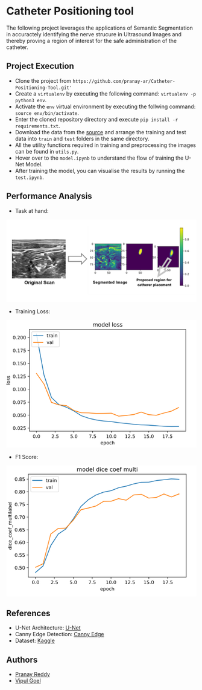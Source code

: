 # Catheter Positioning tool

The following project leverages the applications of Semantic Segmentation in accuractely identifying the nerve strucure in Ultrasound Images and thereby proving a region of interest for the safe administration of the catheter.

## Project Execution

- Clone the project from `https://github.com/pranay-ar/Catheter-Positioning-Tool.git'`
- Create a `virtualenv` by executing the following command: `virtualenv -p python3 env`.
- Activate the `env` virtual environment by executing the follwing command: `source env/bin/activate`.
- Enter the cloned repository directory and execute `pip install -r requirements.txt`.
- Download the data from the [source](https://www.kaggle.com/c/ultrasound-nerve-segmentation/data) and arrange the training and test data into `train` and `test` folders in the same directory.
- All the utility functions required in training and preprocessing the images can be found in `utils.py`.
- Hover over to the `model.ipynb` to understand the flow of training the U-Net Model. 
- After training the model, you can visualise the results by running the `test.ipynb`.

## Performance Analysis

- Task at hand: 

![Result](result.png)

- Training Loss:

![Loss-Graph](training-loss.png)

- F1 Score:

![F1-Score](dice-coefficient.png)

## References

- U-Net Architecture: [U-Net](https://arxiv.org/abs/1505.04597)
- Canny Edge Detection: [Canny Edge](https://docs.opencv.org/master/da/d22/tutorial_py_canny.html)
- Dataset: [Kaggle](https://www.kaggle.com/c/ultrasound-nerve-segmentation/data)

## Authors

- [Pranay Reddy](https://github.com/pranay-ar)
- [Vipul Goel](https://github.com/deto-5420)